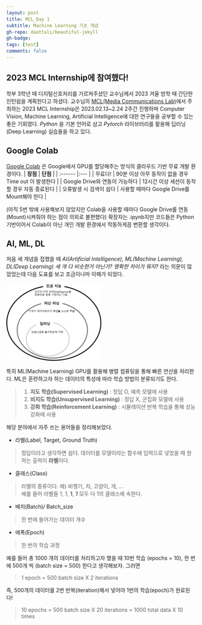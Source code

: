```yaml
---
layout: post
title: MCL_Day 1
subtitle: Machine Learning 기초 개념
gh-repo: daattali/beautiful-jekyll
gh-badge: 
tags: [test]
comments: false
---
```

## 2023 MCL Internship에 참여했다!
 학부 3학년 때 디지털신호처리를 가르쳐주셨던 교수님께서 2023 겨울 방학 때 간단한 인턴쉽을 계획한다고 하셨다. 교수님의 [MCL(Media Communications Lab)](https://mcl.korea.ac.kr/)에서 주최하는 2023 MCL Internship은 2023.02.13~2.24 2주간 진행하며 Computer Vision, Machine Learning, Artificial Intelligence에 대한 연구들을 공부할 수 있는 좋은 기회였다. _Python_ 을 기본 언어로 삼고 _Pytorch_ 라이브러리를 활용해 딥러닝(Deep Learning) 실습들을 하고 있다.

## Google Colab
 [Google Colab](https://colab.research.google.com/) 은 Google에서 GPU를 할당해주는 방식의 클라우드 기반 무료 개발 환경이다.
| **장점** | **단점** | 
| :------ |:--- |
| 무료다! | 90분 이상 아무 동작이 없을 경우 Time out 이 발생한다 |
| Google Drive와 연동이 가능하다 | 12시간 이상 세션이 동작할 경우 자동 종료된다 |
| 오류발생 시 검색이 쉽다 | 사용할 때마다 Google Drive를 Mount해야 한다  |

(아직 5번 밖에 사용해보지 않았지만 Colab을 사용할 때마다 Google Drive를 연동(Mount)시켜줘야 하는 점이 의외로 불편했다)
확장자는 .ipynb지만 코드들은 Python 기반이어서 Colab이 아닌 개인 개발 환경에서 작동하게끔 변환할 생각이다.

## AI, ML, DL
 처음 세 개념을 접했을 때 _AI(Artificial Intelligence), ML(Machine Learning), DL(Deep Learning) 세 개 다 비슷한거 아닌가? 명확한 차이가 뭐지?_ 라는 의문이 많았었는데 다음 도표를 보고 조금이나마 이해가 되었다.

<img src="/assets/img/AI,ML,DL.jpg" width="50%" height="50%"> 

특히 ML(Machine Learning) GPU를 활용해 병렬 컴퓨팅을 통해 빠른 연산을 처리한다. ML은 훈련하고자 하는 데이터의 특성에 따라 학습 방법이 분류되기도 한다. 
> 1. **지도 학습(Supervised Learning)** : 정답 O, 예측 모델에 사용
> 2. **비지도 학습(Unsupervised Learning)** : 정답 X, 군집화 모델에 사용
> 3. **강화 학습(Reinforcement Learning)** : 시뮬레이션 반복 학습을 통해 성능 강화에 사용

해당 분야에서 자주 쓰는 용어들을 정리해보았다.
* 라벨(Label, Target, Ground Truth)
> 정답이라고 생각하면 쉽다. 데이터를 모델이라는 함수에 입력으로 넣었을 때 원하는 출력이 **라벨**이다.
* 클래스(Class)
> 라벨의 종류이다. 예) 비행기, 차, 고양이, 개, ...  
예를 들어 라벨들 1, _1_, **1**, **_1_** 모두 다 1의 클래스에 속한다.

* 배치(Batch)/ Batch_size
> 한 번에 들어가는 데이터 개수
* 에폭(Epoch)
> 한 번의 학습 과정

 예를 들어 총 1000 개의 데이터를 처리하고자 했을 때 10번 학습 (epochs = 10), 한 번에 500개 씩 (batch size = 500) 한다고 생각해보자. 그러면
 > 1 epoch = 500 batch size X 2 iterations
 > 
 즉, 500개의 데이터를 2번 반복(iteration)해서 넣어야 1번의 학습(epoch)가 완료된다!
 
 > 10 epochs = 500 batch size X 20 iterations = 1000 total data X 10 times


